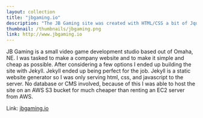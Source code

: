 ```yaml
---
layout: collection
title: "jbgaming.io"
description: "The JB Gaming site was created with HTML/CSS a bit of Jquery and the css framework Bootstrap."
thumbnail: /thumbnails/jbgaming.png
link: http://www.jbgaming.io
---
```

JB Gaming is a small video game development studio based out of Omaha, NE.  I was tasked to make a company website and to make it simple and cheap as possible.  After considering a few options I ended up building the site with Jekyll.  Jekyll ended up being perfect for the job.  Jekyll is a static website generator so I was only serving html, css, and javascript to the server.  No database or CMS involved, because of this I was able to host the site on an AWS S3 bucket for much cheaper than renting an EC2 server from AWS.

Link: [jbgaming.io](http://www.jbgaming.io)
